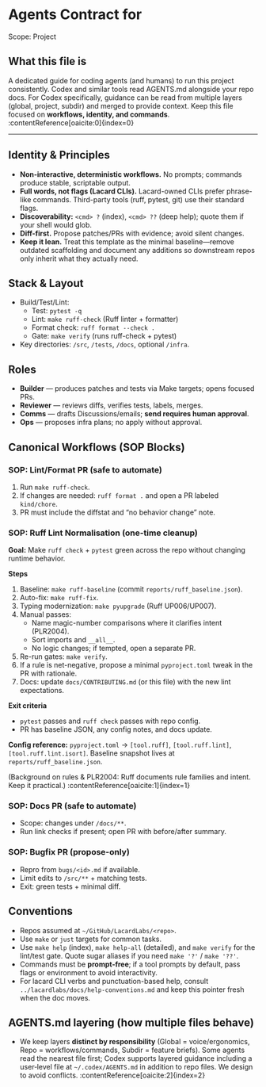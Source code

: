 # Agents Contract for <repo>
Scope: Project

## What this file is
A dedicated guide for coding agents (and humans) to run this project consistently. Codex and similar tools read AGENTS.md alongside your repo docs. For Codex specifically, guidance can be read from multiple layers (global, project, subdir) and merged to provide context. Keep this file focused on **workflows, identity, and commands**. :contentReference[oaicite:0]{index=0}

---

## Identity & Principles
- **Non-interactive, deterministic workflows.** No prompts; commands produce stable, scriptable output.
- **Full words, not flags (Lacard CLIs).** Lacard-owned CLIs prefer phrase-like commands. Third-party tools (ruff, pytest, git) use their standard flags.
- **Discoverability:** `<cmd> ?` (index), `<cmd> ??` (deep help); quote them if your shell would glob.
- **Diff-first.** Propose patches/PRs with evidence; avoid silent changes.
- **Keep it lean.** Treat this template as the minimal baseline—remove outdated scaffolding and document any additions so downstream repos only inherit what they actually need.

## Stack & Layout
- Build/Test/Lint:
  - Test: `pytest -q`
  - Lint: `make ruff-check` (Ruff linter + formatter)
  - Format check: `ruff format --check .`
  - Gate: `make verify` (runs ruff-check + pytest)
- Key directories: `/src`, `/tests`, `/docs`, optional `/infra`.

## Roles
- **Builder** — produces patches and tests via Make targets; opens focused PRs.
- **Reviewer** — reviews diffs, verifies tests, labels, merges.
- **Comms** — drafts Discussions/emails; **send requires human approval**.
- **Ops** — proposes infra plans; no apply without approval.

## Canonical Workflows (SOP Blocks)

### SOP: Lint/Format PR (safe to automate)
1. Run `make ruff-check`.
2. If changes are needed: `ruff format .` and open a PR labeled `kind/chore`.
3. PR must include the diffstat and “no behavior change” note.

### SOP: Ruff Lint Normalisation (one-time cleanup)
**Goal:** Make `ruff check` + `pytest` green across the repo without changing runtime behavior.

**Steps**
1. Baseline: `make ruff-baseline` (commit `reports/ruff_baseline.json`).
2. Auto-fix: `make ruff-fix`.
3. Typing modernization: `make pyupgrade` (Ruff UP006/UP007).
4. Manual passes:
   - Name magic-number comparisons where it clarifies intent (PLR2004).
   - Sort imports and `__all__`.
   - No logic changes; if tempted, open a separate PR.
5. Re-run gates: `make verify`.
6. If a rule is net-negative, propose a minimal `pyproject.toml` tweak in the PR with rationale.
7. Docs: update `docs/CONTRIBUTING.md` (or this file) with the new lint expectations.

**Exit criteria**
- `pytest` passes and `ruff check` passes with repo config.
- PR has baseline JSON, any config notes, and docs update.

**Config reference:** `pyproject.toml` → `[tool.ruff]`, `[tool.ruff.lint]`, `[tool.ruff.lint.isort]`. Baseline snapshot lives at `reports/ruff_baseline.json`.

(Background on rules & PLR2004: Ruff documents rule families and intent. Keep it practical.) :contentReference[oaicite:1]{index=1}

### SOP: Docs PR (safe to automate)
- Scope: changes under `/docs/**`.
- Run link checks if present; open PR with before/after summary.

### SOP: Bugfix PR (propose-only)
- Repro from `bugs/<id>.md` if available.
- Limit edits to `/src/**` + matching tests.
- Exit: green tests + minimal diff.

## Conventions
- Repos assumed at `~/GitHub/LacardLabs/<repo>`.
- Use `make` or `just` targets for common tasks.
- Use `make help` (index), `make help-all` (detailed), and `make verify` for the lint/test gate. Quote sugar aliases if you need `make '?'` / `make '??'`.
- Commands must be **prompt-free**; if a tool prompts by default, pass flags or environment to avoid interactivity.
- For lacard CLI verbs and punctuation-based help, consult `../lacardlabs/docs/help-conventions.md` and keep this pointer fresh when the doc moves.

## AGENTS.md layering (how multiple files behave)
- We keep layers **distinct by responsibility** (Global = voice/ergonomics, Repo = workflows/commands, Subdir = feature briefs). Some agents read the nearest file first; Codex supports layered guidance including a user‑level file at `~/.codex/AGENTS.md` in addition to repo files. We design to avoid conflicts. :contentReference[oaicite:2]{index=2}
